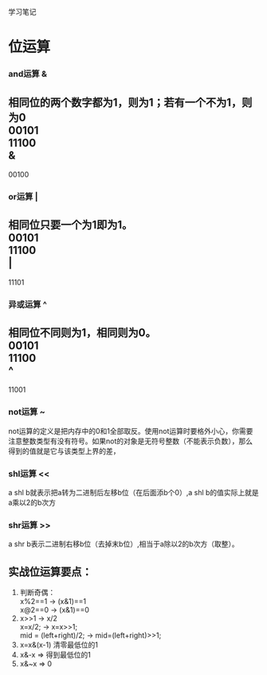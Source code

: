 学习笔记

# 位运算

### and运算 &
相同位的两个数字都为1，则为1；若有一个不为1，则为0  
00101  
11100  
&  
------  
00100  

### or运算 |
相同位只要一个为1即为1。  
00101  
11100  
|
-----  
11101

### 异或运算 ^
相同位不同则为1，相同则为0。  
00101  
11100  
^
-----  
11001  

### not运算 ~  
not运算的定义是把内存中的0和1全部取反。使用not运算时要格外小心，你需要注意整数类型有没有符号。如果not的对象是无符号整数（不能表示负数），那么得到的值就是它与该类型上界的差，

### shl运算 <<  
a shl b就表示把a转为二进制后左移b位（在后面添b个0）,a shl b的值实际上就是a乘以2的b次方
### shr运算 >>  
a shr b表示二进制右移b位（去掉末b位）,相当于a除以2的b次方（取整）。

## 实战位运算要点： 
1. 判断奇偶：  
    x%2==1 -> (x&1)==1  
    x@2==0 -> (x&1)==0  
2. x>>1 -> x/2  
    x=x/2; -> x=x>>1;  
    mid = (left+right)/2; -> mid=(left+right)>>1;  
3. x=x&(x-1) 清零最低位的1  
4. x&-x => 得到最低位的1  
5. x&~x => 0  

